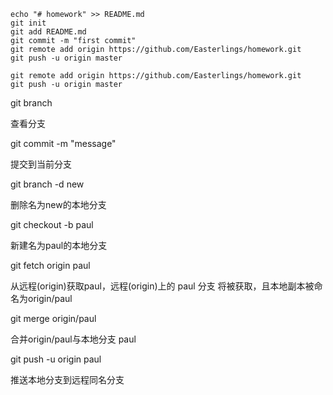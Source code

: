 ```git
echo "# homework" >> README.md
git init
git add README.md
git commit -m "first commit"
git remote add origin https://github.com/Easterlings/homework.git
git push -u origin master
```



```git
git remote add origin https://github.com/Easterlings/homework.git
git push -u origin master
```
git branch

查看分支

git commit -m "message"

提交到当前分支

git branch -d new

删除名为new的本地分支

git checkout -b paul

新建名为paul的本地分支

git fetch origin paul

从远程(origin)获取paul，远程(origin)上的 paul 分支 将被获取，且本地副本被命名为origin/paul 

git merge origin/paul

合并origin/paul与本地分支 paul

git push -u origin paul

推送本地分支到远程同名分支



